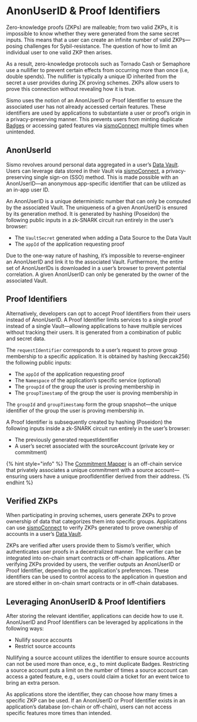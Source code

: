 # AnonUserID & Proof Identifiers

Zero-knowledge proofs (ZKPs) are malleable; from two valid ZKPs, it is impossible to know whether they were generated from the same secret inputs. This means that a user can create an infinite number of valid ZKPs—posing challenges for Sybil-resistance. The question of how to limit an individual user to one valid ZKP then arises.

As a result, zero-knowledge protocols such as Tornado Cash or Semaphore use a nullifier to prevent certain effects from occurring more than once (i.e, double spends). The nullifier is typically a unique ID inherited from the secret a user provides during ZK proving schemes. ZKPs allow users to prove this connection without revealing how it is true.

Sismo uses the notion of an AnonUserID or Proof Identifier to ensure the associated user has not already accessed certain features. These identifiers are used by applications to substantiate a user or proof’s origin in a privacy-preserving manner. This prevents users from minting duplicate [Badges](../what-is-sismo/sismo-badges.md) or accessing gated features via [sismoConnect](../readme/sismo-connect.md) multiple times when unintended.

## AnonUserId

Sismo revolves around personal data aggregated in a user’s [Data Vault](../what-is-sismo/data-vault.md). Users can leverage data stored in their Vault via [sismoConnect](../readme/sismo-connect.md), a privacy-preserving single sign-on (SSO) method. This is made possible with an AnonUserID—an anonymous app-specific identifier that can be utilized as an in-app user ID.

An AnonUserID is a unique deterministic number that can only be computed by the associated Vault. The uniqueness of a given AnonUserID is ensured by its generation method. It is generated by hashing (Poseidon) the following public inputs in a zk-SNARK circuit run entirely in the user’s browser:

* The `VaultSecret` generated when adding a Data Source to the Data Vault
* The `appId` of the application requesting proof

Due to the one-way nature of hashing, it’s impossible to reverse-engineer an AnonUserID and link it to the associated Vault. Furthermore, the entire set of AnonUserIDs is downloaded in a user’s browser to prevent potential correlation. A given AnonUserID can only be generated by the owner of the associated Vault.

## Proof Identifiers

Alternatively, developers can opt to accept Proof Identifiers from their users instead of AnonUserID. A Proof Identifier limits services to a single proof instead of a single Vault—allowing applications to have multiple services without tracking their users. It is generated from a combination of public and secret data.

The `requestIdentifier` corresponds to a user’s request to prove group membership to a specific application. It is obtained by hashing (keccak256) the following public inputs:

* The `appId` of the application requesting proof
* The `Namespace` of the application’s specific service (optional)
* The `groupId` of the group the user is proving membership in
* The `groupTimestamp` of the group the user is proving membership in

The `groupId` and `groupTimestamp` form the group snapshot—the unique identifier of the group the user is proving membership in.

A Proof Identifier is subsequently created by hashing (Poseidon) the following inputs inside a zk-SNARK circuit run entirely in the user’s browser:

* The previously generated requestIdentifier
* A user’s secret associated with the sourceAccount (private key or commitment)

{% hint style="info" %}
The [Commitment Mapper](commitment-mapper.md) is an off-chain service that privately associates a unique commitment with a source account—ensuring users have a unique proofIdentifier derived from their address.
{% endhint %}

## Verified ZKPs

When participating in proving schemes, users generate ZKPs to prove ownership of data that categorizes them into specific groups. Applications can use [sismoConnect](../readme/sismo-connect.md) to verify ZKPs generated to prove ownership of accounts in a user’s [Data Vault](../what-is-sismo/data-vault.md).

ZKPs are verified after users provide them to Sismo’s verifier, which authenticates user proofs in a decentralized manner. The verifier can be integrated into on-chain smart contracts or off-chain applications. After verifying ZKPs provided by users, the verifier outputs an AnonUserID or Proof Identifier, depending on the application's preferences. These identifiers can be used to control access to the application in question and are stored either in on-chain smart contracts or in off-chain databases.

## Leveraging AnonUserID & Proof Identifiers

After storing the relevant identifier, applications can decide how to use it. AnonUserID and Proof Identifiers can be leveraged by applications in the following ways:

* Nullify source accounts
* Restrict source accounts

Nullifying a source account utilizes the identifier to ensure source accounts can not be used more than once, e.g., to mint duplicate Badges. Restricting a source account puts a limit on the number of times a source account can access a gated feature, e.g., users could claim a ticket for an event twice to bring an extra person.

As applications store the identifier, they can choose how many times a specific ZKP can be used. If an AnonUserID or Proof Identifier exists in an application’s database (on-chain or off-chain), users can not access specific features more times than intended.

